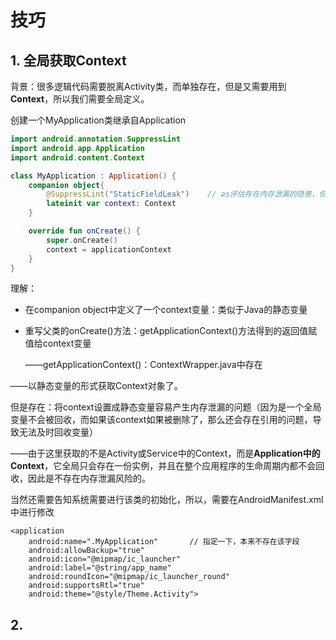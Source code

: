 # 技巧

## 1. 全局获取Context

背景：很多逻辑代码需要脱离Activity类，而单独存在，但是又需要用到**Context**，所以我们需要全局定义。

创建一个MyApplication类继承自Application

```kotlin
import android.annotation.SuppressLint
import android.app.Application
import android.content.Context

class MyApplication : Application() {
    companion object{
        @SuppressLint("StaticFieldLeak")	// as评估存在内存泄漏的隐患，但实际上不会，用此忽略
        lateinit var context: Context
    }

    override fun onCreate() {
        super.onCreate()
        context = applicationContext
    }
}
```

理解：

- 在companion object中定义了一个context变量：类似于Java的静态变量

- 重写父类的onCreate()方法：getApplicationContext()方法得到的返回值赋值给context变量

  ——getApplicationContext()：ContextWrapper.java中存在

——以静态变量的形式获取Context对象了。

但是存在：将context设置成静态变量容易产生内存泄漏的问题（因为是一个全局变量不会被回收，而如果该context如果被删除了，那么还会存在引用的问题，导致无法及时回收变量）

——由于这里获取的不是Activity或Service中的Context，而是**Application中的Context**，它全局只会存在一份实例，并且在整个应用程序的生命周期内都不会回收，因此是不存在内存泄漏风险的。

当然还需要告知系统需要进行该类的初始化，所以，需要在AndroidManifest.xml中进行修改

```
<application
    android:name=".MyApplication"		// 指定一下，本来不存在该字段
    android:allowBackup="true"
    android:icon="@mipmap/ic_launcher"
    android:label="@string/app_name"
    android:roundIcon="@mipmap/ic_launcher_round"
    android:supportsRtl="true"
    android:theme="@style/Theme.Activity">
```

## 2. 